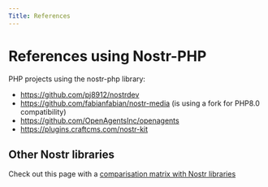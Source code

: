 ```yaml
---
Title: References
---
```


# References using Nostr-PHP

PHP projects using the nostr-php library:
* https://github.com/pj8912/nostrdev
* https://github.com/fabianfabian/nostr-media (is using a fork for PHP8.0 compatibility)
* https://github.com/OpenAgentsInc/openagents
* https://plugins.craftcms.com/nostr-kit

## Other Nostr libraries

Check out this page with a [comparisation matrix with Nostr libraries](/references/compare-nostr-libraries)
